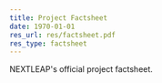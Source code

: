 ```yaml
---
title: Project Factsheet
date: 1970-01-01
res_url: res/factsheet.pdf
res_type: factsheet
---
```

NEXTLEAP's official project factsheet.
